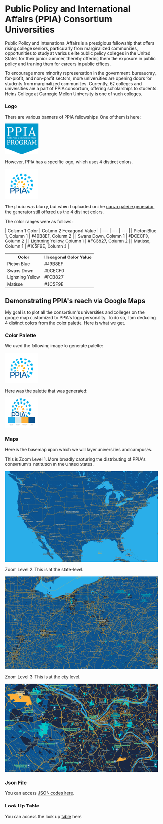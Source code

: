 # Public Policy and International Affairs (PPIA) Consortium Universities 

Public Policy and International Affairs is a prestigious fellowship that offers rising college seniors, particularly from marginalized communities, opportunities to study at various elite public policy colleges in the United States for their junior summer, thereby offering them the exposure in public policy and training them for careers in public offices.
  
To encourage more minority representation in the government, bureaucray, for-profit, and non-profit sectors, more universities are opening doors for students from marginalized communities. Currently, 62 colleges and universities are a part of PPIA consortium, offering scholarships to students. Heinz College at Carnegie Mellon University is one of such colleges. 
  
### Logo

There are various banners of PPIA fellowships. One of them is here: 

<img class="float" src="ppia-logo.png" atl="PPIA Logo"  width="110" height="100">


However, PPIA has a specific logo, which uses 4 distinct colors.

<img class="float" src="ppia-logo-blurry.png" atl="PPIA Logo"  width="110" height="100">

The photo was blurry, but when I uploaded on the <a href='https://www.canva.com/colors/color-palette-generator/'> canva palette generator</a>, the generator still offered us the 4 distinct colors.

The color ranges were as follows: 


| Column 1 Color | Column 2 Hexagonal Value | 
| --- | --- | --- |
| Picton Blue 1, Column 1 | #49B8EF, Column 2 |
| Swans Down, Column 1 | #DCECF0, Column 2 | 
| Lightning Yellow, Column 1 | #FCB827, Column 2 | 
| Matisse, Column 1 | #1C5F9E, Column 2 |


<table style="width:100%">
  <tr>
    <th>Color</th>
    <th>Hexagonal Color Value</th>
  </tr>
  <tr>
    <td>Picton Blue
    <td>#49B8EF</td>
  </tr>
  <tr>
    <td>Swans Down</td>
    <td>#DCECF0</td>
  </tr>
  <tr>
    <td>Lightning Yellow</td>
    <td>#FCB827</td>
  </tr>
  <tr>
    <td>Matisse</td>
    <td>#1C5F9E</td>
  </tr>
  </table>

## Demonstrating PPIA's reach via Google Maps
  
My goal is to plot all the consortium's universities and colleges on the google map customized to PPIA's logo personality. To do so, I am deducing 4 distinct colors from the color palette. Here is what we get. 
  
### Color Palette 
  
We used the following image to generate palette:
  
<img class="float" src="ppia-logo-blurry.png" atl="PPIA Logo"  width="110" height="100">
  
Here was the palette that was generated: 

<img class="float" src="ppia-color-palette.png" atl="PPIA Logo"  width="110" height="100">
  
### Maps 
  
Here is the basemap upon which we will layer universities and campuses. 
  
This is Zoom Level 1. More broadly capturing the distributing of PPIA's consortium's institution in the United States.
  
![Zoom Level 1](map_zoom1.png)
  
Zoom Level 2: This is at the state-level.
  
![Zoom Level 2](map_zoom2.png)
  
Zoom Level 3: This is at the city level.
  
![Zoom Level 3](map_zoom3.png)
  
  
### Json File
    
You can access <a href='https://github.com/iambikashgupta/gis-portfolio/'> JSON codes here</a>.
   
  
### Look Up Table
 
You can access the look up <a href="https://github.com/iambikashgupta/gis-portfolio/](https://docs.google.com/document/d/1U1qyDIJZoNJw-hEzClXXR6GiBxCoPC1O6fI5Ar9krYM/edit?usp=sharing/"> table</a> here. 
  

